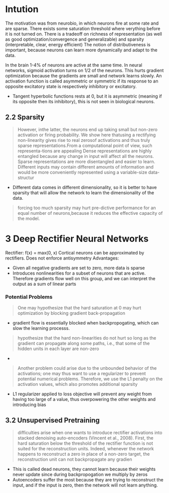 

# Intution
The motivation was from neurobio, in which neurons fire at some rate and are sparse. There exists some saturation threshold where verything before it is not turned on. 
There is a tradeoff on richness of representation (as well as good optimization/convergence and generalizable) and sparsity (interpretable, clear, energy efficient)
The notion of distributiveness is important, because neurons can learn more dynamically and adapt to the data. 

In the brain 1-4% of neurons are active at the same time. In neural networks, sigmoid activation turns on 1/2 of the neurons. This hurts gradient optimization because the gradients are small and network learns slowly. 
An activation function is called asymmetric or symmetric if its response to an opposite excitatory state is respectively inhibitory or excitatory.
- Tangent hyperbolic functions rests at 0, but it is asymmetric (meaning if its opposite then its inhibitory), this is not seen in biological neurons.

## 2.2 Sparsity 
> However, inthe latter, the neurons end up taking small but non-zero activation or firing probability. We show here thatusing a rectifying non-linearity gives rise to real zerosof activations and thus truly sparse representations.From a computational point of view, such representa-tions are appealing
Dense representations are highly entangled because any change in input will affect all the neurons. Sparse representations are more disentangled and easier to learn.
> Different inputs may contain different amounts of information and would be more conveniently represented using a variable-size data-structur
- Different data comes in different dimensionality, so it is better to have sparsity that will allow the network to learn the dimensionality of the data.
>  forcing too much sparsity may hurt pre-dictive performance for an equal number of neurons,because it reduces the effective capacity of the model.

# 3 Deep Rectifier Neural Networks
Rectifier: f(x) = max(0, x)
Cortical neurons can be approximated by rectifiers. 
Does not enforce antisymmetry 
Advantages:
- Given all negative gradients are set to zero, more data is sparse
- Introduces nonlinearities for a subset of neurons that are active. Therefore gradients flow well on this group, and we can interpret the output as a sum of linear parts

### Potential Problems
>One may hypothesize that the hard saturation at 0 may hurt optimization by blocking gradient back-propagation
- gradient flow is essentially blocked when backpropogating, which can slow the learning processs. 
>hypothesize that the hard non-linearities do not hurt so long as the gradient can propagate along some paths, i.e., that some of the hidden units in each layer are non-zero
- 
>Another problem could arise due to the unbounded behavior of the activations; one may thus want to use a regularizer to prevent potential numerical problems. Therefore, we use the L1 penalty on the activation values, which also promotes additional sparsity
- L1 regularizer applied to loss objective will prevent any weight from having too large of a value, thus overpowering the other weights and introducing bias

## 3.2 Unsupervised Pretraining

> difficulties arise when one wants to introduce rectifier activations into stacked denoising auto-encoders (Vincent et al., 2008). First, the hard saturation below the threshold of the rectifier function is not suited for the reconstruction units. Indeed, whenever the network happens to reconstruct a zero in place of a non-zero target, the reconstruction unit can not backpropagate any gradien
- This is called dead neurons, they cannot learn because their weights never update since during backpropogation we multiply by zeros
- Autoencoders suffer the most because they are trying to reconstruct the input, and if the input is zero, then the network will not learn anything.